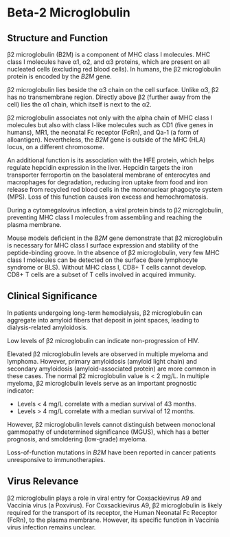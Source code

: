 # Beta-2 Microglobulin

## Structure and Function

β2 microglobulin (B2M) is a component of MHC class I molecules. MHC class I molecules have α1, α2, and α3 proteins, which are present on all nucleated cells (excluding red blood cells). In humans, the β2 microglobulin protein is encoded by the *B2M* gene.

β2 microglobulin lies beside the α3 chain on the cell surface. Unlike α3, β2 has no transmembrane region. Directly above β2 (further away from the cell) lies the α1 chain, which itself is next to the α2.

β2 microglobulin associates not only with the alpha chain of MHC class I molecules but also with class I-like molecules such as CD1 (five genes in humans), MR1, the neonatal Fc receptor (FcRn), and Qa-1 (a form of alloantigen). Nevertheless, the *B2M* gene is outside of the MHC (HLA) locus, on a different chromosome.

An additional function is its association with the HFE protein, which helps regulate hepcidin expression in the liver. Hepcidin targets the iron transporter ferroportin on the basolateral membrane of enterocytes and macrophages for degradation, reducing iron uptake from food and iron release from recycled red blood cells in the mononuclear phagocyte system (MPS). Loss of this function causes iron excess and hemochromatosis.

During a cytomegalovirus infection, a viral protein binds to β2 microglobulin, preventing MHC class I molecules from assembling and reaching the plasma membrane.

Mouse models deficient in the *B2M* gene demonstrate that β2 microglobulin is necessary for MHC class I surface expression and stability of the peptide-binding groove. In the absence of β2 microglobulin, very few MHC class I molecules can be detected on the surface (bare lymphocyte syndrome or BLS). Without MHC class I, CD8+ T cells cannot develop. CD8+ T cells are a subset of T cells involved in acquired immunity.

## Clinical Significance

In patients undergoing long-term hemodialysis, β2 microglobulin can aggregate into amyloid fibers that deposit in joint spaces, leading to dialysis-related amyloidosis.

Low levels of β2 microglobulin can indicate non-progression of HIV.

Elevated β2 microglobulin levels are observed in multiple myeloma and lymphoma. However, primary amyloidosis (amyloid light chain) and secondary amyloidosis (amyloid-associated protein) are more common in these cases. The normal β2 microglobulin value is < 2 mg/L. In multiple myeloma, β2 microglobulin levels serve as an important prognostic indicator:
- Levels < 4 mg/L correlate with a median survival of 43 months.
- Levels > 4 mg/L correlate with a median survival of 12 months.

However, β2 microglobulin levels cannot distinguish between monoclonal gammopathy of undetermined significance (MGUS), which has a better prognosis, and smoldering (low-grade) myeloma.

Loss-of-function mutations in *B2M* have been reported in cancer patients unresponsive to immunotherapies.

## Virus Relevance

β2 microglobulin plays a role in viral entry for Coxsackievirus A9 and Vaccinia virus (a Poxvirus). For Coxsackievirus A9, β2 microglobulin is likely required for the transport of its receptor, the Human Neonatal Fc Receptor (FcRn), to the plasma membrane. However, its specific function in Vaccinia virus infection remains unclear.

